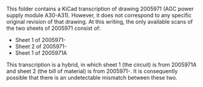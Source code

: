 This folder contains a KiCad transcription of drawing 2005971 (AGC power supply module A30-A31).  However, it does not correspond to any specific original revision of that drawing.  At this writing, the only available scans of the two sheets of 2005971 consist of:

* Sheet 1 of 2005971-
* Sheet 2 of 2005971-
* Sheet 1 of 2005971A

This transcription is a hybrid, in which sheet 1 (the circuit) is from 2005971A and sheet 2 (the bill of material) is from 2005971-.  It is consequently possible that there is an undetectable mismatch between these two.
